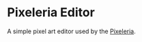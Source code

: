 # Pixeleria Editor

A simple pixel art editor used by the [Pixeleria](https://github.com/3-masato/Pixeleria).
